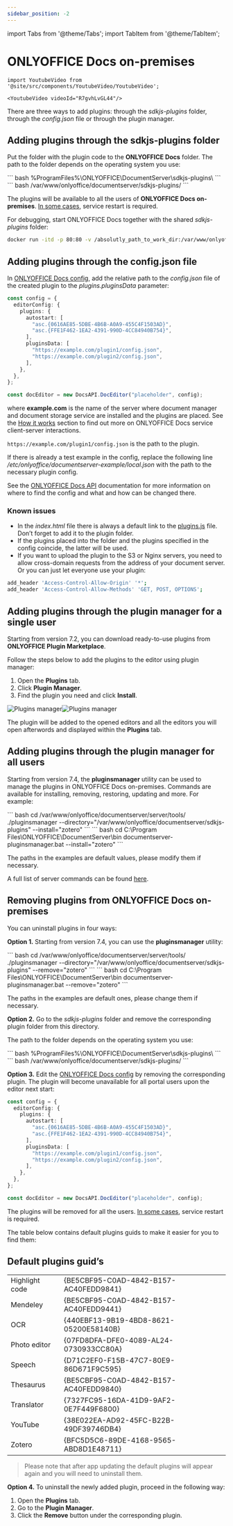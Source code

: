```yaml
---
sidebar_position: -2
---
```


import Tabs from '@theme/Tabs';
import TabItem from '@theme/TabItem';

# ONLYOFFICE Docs on-premises

```mdx-code-block
import YoutubeVideo from '@site/src/components/YoutubeVideo/YoutubeVideo';

<YoutubeVideo videoId="R7gvhLvGL44"/>
```

There are three ways to add plugins: through the *sdkjs-plugins* folder, through the *config.json* file or through the plugin manager.

## Adding plugins through the sdkjs-plugins folder

Put the folder with the plugin code to the **ONLYOFFICE Docs** folder. The path to the folder depends on the operating system you use:

<Tabs>
  <TabItem value="win" label="Windows">
      ``` bash
      %ProgramFiles%\ONLYOFFICE\DocumentServer\sdkjs-plugins\
      ```
  </TabItem>
  <TabItem value="lin" label="Linux">
      ``` bash
      /var/www/onlyoffice/documentserver/sdkjs-plugins/
      ```
  </TabItem>
</Tabs>

The plugins will be available to all the users of **ONLYOFFICE Docs on-premises**. [In some cases](https://nodejs.org/docs/latest/api/fs.html#fs_availability), service restart is required.

For debugging, start ONLYOFFICE Docs together with the shared *sdkjs-plugins* folder:

``` sh
docker run -itd -p 80:80 -v /absolutly_path_to_work_dir:/var/www/onlyoffice/documentserver/sdkjs-plugins/plugin onlyoffice/documentserver-ee:latest
```

## Adding plugins through the config.json file

In [ONLYOFFICE Docs config](../../../docs-api/usage-api/config/editor/plugins.md), add the relative path to the *config.json* file of the created plugin to the *plugins.pluginsData* parameter:

``` ts
const config = {
  editorConfig: {
    plugins: {
      autostart: [
        "asc.{0616AE85-5DBE-4B6B-A0A9-455C4F1503AD}",
        "asc.{FFE1F462-1EA2-4391-990D-4CC84940B754}",
      ],
      pluginsData: [
        "https://example.com/plugin1/config.json",
        "https://example.com/plugin2/config.json",
      ],
    },
  },
};

const docEditor = new DocsAPI.DocEditor("placeholder", config);
```

where **example.com** is the name of the server where document manager and document storage service are installed and the plugins are placed. See the [How it works](../../../docs-api/get-started/how-it-works/how-it-works.md) section to find out more on ONLYOFFICE Docs service client-server interactions.

`https://example.com/plugin1/config.json` is the path to the plugin.

If there is already a test example in the config, replace the following line */etc/onlyoffice/documentserver-example/local.json* with the path to the necessary plugin config.

See the [ONLYOFFICE Docs API](../../../docs-api/usage-api/config/editor/plugins.md) documentation for more information on where to find the config and what and how can be changed there.

### Known issues

- In the *index.html* file there is always a default link to the [plugins.js](https://onlyoffice.github.io/sdkjs-plugins/v1/plugins.js) file. Don’t forget to add it to the plugin folder.
- If the plugins placed into the folder and the plugins specified in the config coincide, the latter will be used.
- If you want to upload the plugin to the S3 or Nginx servers, you need to allow cross-domain requests from the address of your document server. Or you can just let everyone use your plugin:

``` sh
add_header 'Access-Control-Allow-Origin' '*';
add_header 'Access-Control-Allow-Methods' 'GET, POST, OPTIONS';
```

## Adding plugins through the plugin manager for a single user

Starting from version 7.2, you can download ready-to-use plugins from **ONLYOFFICE Plugin Marketplace**.

Follow the steps below to add the plugins to the editor using plugin manager:

1. Open the **Plugins** tab.
2. Click **Plugin Manager**.
3. Find the plugin you need and click **Install**.

![Plugins manager](/assets/images/plugins/plugin-manager.png#gh-light-mode-only)![Plugins manager](/assets/images/plugins/plugin-manager.dark.png#gh-dark-mode-only)

The plugin will be added to the opened editors and all the editors you will open afterwords and displayed within the **Plugins** tab.

## Adding plugins through the plugin manager for all users 

Starting from version 7.4, the **pluginsmanager** utility can be used to manage the plugins in ONLYOFFICE Docs on-premises. Commands are available for installing, removing, restoring, updating and more. For example:

<Tabs>
  <TabItem value="docker" label="Docker, DEB, and RPM">
      ``` bash
      cd /var/www/onlyoffice/documentserver/server/tools/
      ./pluginsmanager --directory="/var/www/onlyoffice/documentserver/sdkjs-plugins" --install="zotero"
      ```
  </TabItem>
  <TabItem value="win" label="Windows">
      ``` bash
      cd C:\Program Files\ONLYOFFICE\DocumentServer\bin
      documentserver-pluginsmanager.bat --install="zotero"
      ```
  </TabItem>
</Tabs>

The paths in the examples are default values, please modify them if necessary.

A full list of server commands can be found [here](https://helpcenter.onlyoffice.com/ONLYOFFICE-Editors/editors-User-Guides/AllEditors/Plugin-manager.aspx#servercommands).

## Removing plugins from ONLYOFFICE Docs on-premises

You can uninstall plugins in four ways:

**Option 1.** Starting from version 7.4, you can use the **pluginsmanager** utility:

<Tabs>
  <TabItem value="docker" label="Docker, DEB, and RPM">
      ``` bash
      cd /var/www/onlyoffice/documentserver/server/tools/
      ./pluginsmanager --directory="/var/www/onlyoffice/documentserver/sdkjs-plugins" --remove="zotero"
      ```
  </TabItem>
  <TabItem value="win" label="Windows">
      ``` bash
      cd C:\Program Files\ONLYOFFICE\DocumentServer\bin
      documentserver-pluginsmanager.bat --remove="zotero"
      ```
  </TabItem>
</Tabs>

The paths in the examples are default ones, please change them if necessary.

**Option 2.** Go to the *sdkjs-plugins* folder and remove the corresponding plugin folder from this directory.

The path to the folder depends on the operating system you use:

<Tabs>
  <TabItem value="win" label="Windows">
      ``` bash
      %ProgramFiles%\ONLYOFFICE\DocumentServer\sdkjs-plugins\
      ```
  </TabItem>
  <TabItem value="lin" label="Linux">
      ``` bash
      /var/www/onlyoffice/documentserver/sdkjs-plugins/
      ```
  </TabItem>
</Tabs>

**Option 3.** Edit the [ONLYOFFICE Docs config](../../../docs-api/usage-api/config/editor/plugins.md) by removing the corresponding plugin. The plugin will become unavailable for all portal users upon the editor next start:

``` ts
const config = {
  editorConfig: {
    plugins: {
      autostart: [
        "asc.{0616AE85-5DBE-4B6B-A0A9-455C4F1503AD}",
        "asc.{FFE1F462-1EA2-4391-990D-4CC84940B754}",
      ],
      pluginsData: [
        "https://example.com/plugin1/config.json",
        "https://example.com/plugin2/config.json",
      ],
    },
  },
};

const docEditor = new DocsAPI.DocEditor("placeholder", config);
```

The plugins will be removed for all the users. [In some cases](https://nodejs.org/docs/latest/api/fs.html#fs_availability), service restart is required.

The table below contains default plugins guids to make it easier for you to find them:

## Default plugins guid’s

|                |                                        |
| -------------- | -------------------------------------- |
| Highlight code | \{BE5CBF95-C0AD-4842-B157-AC40FEDD9841\} |
| Mendeley       | \{BE5CBF95-C0AD-4842-B157-AC40FEDD9441\} |
| OCR            | \{440EBF13-9B19-4BD8-8621-05200E58140B\} |
| Photo editor   | \{07FD8DFA-DFE0-4089-AL24-0730933CC80A\} |
| Speech         | \{D71C2EF0-F15B-47C7-80E9-86D671F9C595\} |
| Thesaurus      | \{BE5CBF95-C0AD-4842-B157-AC40FEDD9840\} |
| Translator     | \{7327FC95-16DA-41D9-9AF2-0E7F449F6800\} |
| YouTube        | \{38E022EA-AD92-45FC-B22B-49DF39746DB4\} |
| Zotero         | \{BFC5D5C6-89DE-4168-9565-ABD8D1E48711\} |

> Please note that after app updating the default plugins will appear again and you will need to uninstall them.

**Option 4.** To uninstall the newly added plugin, proceed in the following way:

1. Open the **Plugins** tab.
2. Go to the **Plugin Manager**.
3. Click the **Remove** button under the corresponding plugin.
